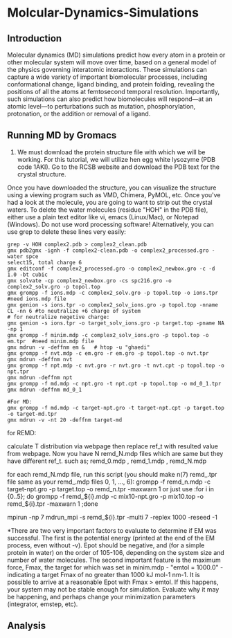 # Molcular-Dynamics-Simulations
## Introduction
Molecular dynamics (MD) simulations predict how every atom in a protein or other molecular system will move over time, based on a general model of the physics governing interatomic interactions. These simulations can capture a wide variety of important biomolecular processes, including conformational change, ligand binding, and protein folding, revealing the positions of all the atoms at femtosecond temporal resolution. Importantly, such simulations can also predict how biomolecules will respond—at an atomic level—to perturbations such as mutation, phosphorylation, protonation, or the addition or removal of a ligand.
## Running MD by Gromacs 
1. We must download the protein structure file with which we will be working. For this tutorial, we will utilize hen egg white lysozyme (PDB code 1AKI). Go to the RCSB website and download the PDB text for the crystal structure.

Once you have downloaded the structure, you can visualize the structure using a viewing program such as VMD, Chimera, PyMOL, etc. Once you've had a look at the molecule, you are going to want to strip out the crystal waters. To delete the water molecules (residue "HOH" in the PDB file), either use a plain text editor like vi, emacs (Linux/Mac), or Notepad (Windows). Do not use word processing software! Alternatively, you can use grep to delete these lines very easily:
```rupy
grep -v HOH complex2.pdb > complex2_clean.pdb
gmx pdb2gmx -ignh -f complex2-clean.pdb -o complex2_processed.gro -water spce
select15, total charge 6
gmx editconf -f complex2_processed.gro -o complex2_newbox.gro -c -d 1.0 -bt cubic
gmx solvate -cp complex2_newbox.gro -cs spc216.gro -o complex2_solv.gro -p topol.top
gmx grompp -f ions.mdp -c complex2_solv.gro -p topol.top -o ions.tpr #need ions.mdp file
gmx genion -s ions.tpr -o complex2_solv_ions.gro -p topol.top -nname CL -nn 6 #to neutralize +6 charge of system
# for neutralize negetive charge:
gmx genion -s ions.tpr -o target_solv_ions.gro -p target.top -pname NA -np 1 
gmx grompp -f minim.mdp -c complex2_solv_ions.gro -p topol.top -o em.tpr  #need minim.mdp file
gmx mdrun -v -deffnm em &   # htop -u "ghaedi"
gmx grompp -f nvt.mdp -c em.gro -r em.gro -p topol.top -o nvt.tpr
gmx mdrun -deffnm nvt
gmx grompp -f npt.mdp -c nvt.gro -r nvt.gro -t nvt.cpt -p topol.top -o npt.tpr
gmx mdrun -deffnm npt
gmx grompp -f md.mdp -c npt.gro -t npt.cpt -p topol.top -o md_0_1.tpr
gmx mdrun -deffnm md_0_1

#For MD:
gmx grompp -f md.mdp -c target-npt.gro -t target-npt.cpt -p target.top -o target-md.tpr
gmx mdrun -v -nt 20 -deffnm target-md
```
for REMD:

calculate T distribution via webpage then replace ref_t with resulted value from webpage. Now you have N remd_N.mdp files which are same but they have different ref_t. such as; remd_0.mdp , remd_1.mdp , remd_N.mdp

for each remd_N.mdp file, run this script (you should make n(7) remd_.tpr file same as your remd_.mdp files 0, 1, ..., 6): 
grompp -f remd_n.mdp -c target-npt.gro -p target.top -o remd_n.tpr -maxwarn 1
or just use :for i in {0..5}; do grompp -f remd_${i}.mdp -c mix10-npt.gro -p mix10.top -o remd_${i}.tpr -maxwarn 1 ;done

mpirun -np 7 mdrun_mpi -s remd_${i}.tpr -multi 7 -replex 1000 -reseed -1

*There are two very important factors to evaluate to determine if EM was successful.
The first is the potential energy (printed at the end of the EM process, even without -v).
Epot should be negative, and (for a simple protein in water) on the order of 105-106, 
depending on the system size and number of water molecules. The second important feature is the maximum force, Fmax,
the target for which was set in minim.mdp - "emtol = 1000.0" - indicating a target Fmax of no greater than 1000 kJ mol-1 nm-1.
It is possible to arrive at a reasonable Epot with Fmax > emtol. If this happens, your system may not be stable enough for simulation.
Evaluate why it may be happening, and perhaps change your minimization parameters (integrator, emstep, etc).

## Analysis 

